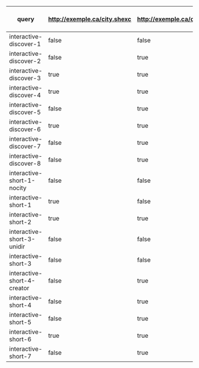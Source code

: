 | query                       | http://exemple.ca/city.shexc | http://exemple.ca/comments.shexc | http://exemple.ca/knows.shexc | http://exemple.ca/likes.shexc | http://exemple.ca/noise.shexc | http://exemple.ca/posts.shexc | http://exemple.ca/profile.shexc | http://exemple.ca/setting.shexc | Search domain knowledge |
| --------------------------- | ---------------------------- | -------------------------------- | ----------------------------- | ----------------------------- | ----------------------------- | ----------------------------- | ------------------------------- | ------------------------------- | ----------------------- |
| interactive-discover-1      | false                        | false                            | false                         | false                         | false                         | true                          | false                           | false                           | true                    |
| interactive-discover-2      | false                        | true                             | false                         | false                         | false                         | true                          | false                           | false                           | true                    |
| interactive-discover-3      | true                         | true                             | false                         | false                         | false                         | true                          | false                           | false                           | true                    |
| interactive-discover-4      | true                         | true                             | false                         | false                         | false                         | false                         | false                           | false                           | true                    |
| interactive-discover-5      | false                        | true                             | false                         | false                         | false                         | true                          | false                           | false                           | true                    |
| interactive-discover-6      | true                         | true                             | false                         | false                         | true                          | true                          | true                            | false                           | false                   |
| interactive-discover-7      | false                        | true                             | false                         | false                         | true                          | true                          | true                            | false                           | true                    |
| interactive-discover-8      | false                        | true                             | false                         | false                         | true                          | true                          | true                            | false                           | true                    |
| interactive-short-1-nocity  | false                        | false                            | false                         | false                         | false                         | false                         | true                            | false                           | true                    |
| interactive-short-1         | true                         | false                            | false                         | false                         | false                         | false                         | true                            | false                           | true                    |
| interactive-short-2         | true                         | true                             | false                         | false                         | false                         | true                          | true                            | false                           | false                   |
| interactive-short-3-unidir  | false                        | false                            | true                          | false                         | false                         | false                         | true                            | false                           | true                    |
| interactive-short-3         | false                        | false                            | true                          | false                         | false                         | false                         | true                            | false                           | true                    |
| interactive-short-4-creator | false                        | true                             | false                         | false                         | false                         | true                          | false                           | false                           | true                    |
| interactive-short-4         | false                        | true                             | false                         | false                         | false                         | true                          | false                           | false                           | true                    |
| interactive-short-5         | false                        | true                             | false                         | false                         | false                         | true                          | true                            | false                           | true                    |
| interactive-short-6         | true                         | true                             | false                         | false                         | false                         | true                          | true                            | false                           | false                   |
| interactive-short-7         | false                        | true                             | false                         | false                         | false                         | true                          | true                            | false                           | true                    |